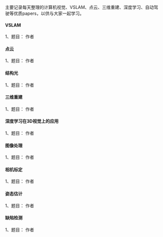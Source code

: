 主要记录每天整理的计算机视觉、VSLAM、点云、三维重建、深度学习、自动驾驶等优质papers，以供与大家一起学习。

#### VSLAM

1、题目：[]()   作者





#### 点云

1、题目：[]()   作者



#### 结构光

1、题目：[]()   作者



#### 三维重建

1、题目：[]()   作者



#### 深度学习在3D视觉上的应用

1、题目：[]()   作者



#### 图像处理

1、题目：[]()   作者



#### 相机标定

1、题目：[]()   作者





#### 姿态估计

1、题目：[]()   作者





#### 缺陷检测

1、题目：[]()   作者





